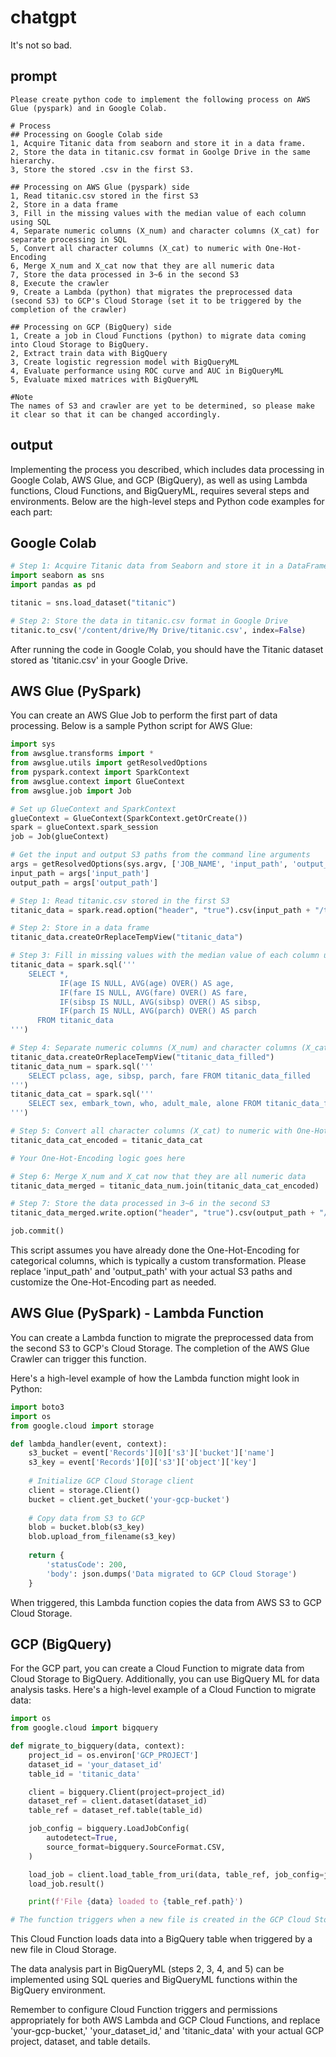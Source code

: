 # chatgpt
It's not so bad.

## prompt
```
Please create python code to implement the following process on AWS Glue (pyspark) and in Google Colab.

# Process
## Processing on Google Colab side
1, Acquire Titanic data from seaborn and store it in a data frame.
2, Store the data in titanic.csv format in Goolge Drive in the same hierarchy.
3, Store the stored .csv in the first S3.

## Processing on AWS Glue (pyspark) side
1, Read titanic.csv stored in the first S3
2, Store in a data frame 
3, Fill in the missing values with the median value of each column using SQL
4, Separate numeric columns (X_num) and character columns (X_cat) for separate processing in SQL
5, Convert all character columns (X_cat) to numeric with One-Hot-Encoding
6, Merge X_num and X_cat now that they are all numeric data
7, Store the data processed in 3~6 in the second S3
8, Execute the crawler
9, Create a Lambda (python) that migrates the preprocessed data (second S3) to GCP's Cloud Storage (set it to be triggered by the completion of the crawler)

## Processing on GCP (BigQuery) side
1, Create a job in Cloud Functions (python) to migrate data coming into Cloud Storage to BigQuery.
2, Extract train data with BigQuery
3, Create logistic regression model with BigQueryML
4, Evaluate performance using ROC curve and AUC in BigQueryML
5, Evaluate mixed matrices with BigQueryML

#Note
The names of S3 and crawler are yet to be determined, so please make it clear so that it can be changed accordingly.
```

## output
Implementing the process you described, which includes data processing in Google Colab, AWS Glue, and GCP (BigQuery), as well as using Lambda functions, Cloud Functions, and BigQueryML, requires several steps and environments. Below are the high-level steps and Python code examples for each part:

## Google Colab

```python
# Step 1: Acquire Titanic data from Seaborn and store it in a DataFrame
import seaborn as sns
import pandas as pd

titanic = sns.load_dataset("titanic")

# Step 2: Store the data in titanic.csv format in Google Drive
titanic.to_csv('/content/drive/My Drive/titanic.csv', index=False)

```

After running the code in Google Colab, you should have the Titanic dataset stored as 'titanic.csv' in your Google Drive.

## AWS Glue (PySpark)
You can create an AWS Glue Job to perform the first part of data processing. Below is a sample Python script for AWS Glue:


```python
import sys
from awsglue.transforms import *
from awsglue.utils import getResolvedOptions
from pyspark.context import SparkContext
from awsglue.context import GlueContext
from awsglue.job import Job

# Set up GlueContext and SparkContext
glueContext = GlueContext(SparkContext.getOrCreate())
spark = glueContext.spark_session
job = Job(glueContext)

# Get the input and output S3 paths from the command line arguments
args = getResolvedOptions(sys.argv, ['JOB_NAME', 'input_path', 'output_path'])
input_path = args['input_path']
output_path = args['output_path']

# Step 1: Read titanic.csv stored in the first S3
titanic_data = spark.read.option("header", "true").csv(input_path + "/titanic.csv")

# Step 2: Store in a data frame
titanic_data.createOrReplaceTempView("titanic_data")

# Step 3: Fill in missing values with the median value of each column using SQL
titanic_data = spark.sql('''
    SELECT *,
           IF(age IS NULL, AVG(age) OVER() AS age,
           IF(fare IS NULL, AVG(fare) OVER() AS fare,
           IF(sibsp IS NULL, AVG(sibsp) OVER() AS sibsp,
           IF(parch IS NULL, AVG(parch) OVER() AS parch
      FROM titanic_data
''')

# Step 4: Separate numeric columns (X_num) and character columns (X_cat) for separate processing in SQL
titanic_data.createOrReplaceTempView("titanic_data_filled")
titanic_data_num = spark.sql('''
    SELECT pclass, age, sibsp, parch, fare FROM titanic_data_filled
''')
titanic_data_cat = spark.sql('''
    SELECT sex, embark_town, who, adult_male, alone FROM titanic_data_filled
''')

# Step 5: Convert all character columns (X_cat) to numeric with One-Hot-Encoding
titanic_data_cat_encoded = titanic_data_cat

# Your One-Hot-Encoding logic goes here

# Step 6: Merge X_num and X_cat now that they are all numeric data
titanic_data_merged = titanic_data_num.join(titanic_data_cat_encoded)

# Step 7: Store the data processed in 3~6 in the second S3
titanic_data_merged.write.option("header", "true").csv(output_path + "/processed_titanic")

job.commit()
```

This script assumes you have already done the One-Hot-Encoding for categorical columns, which is typically a custom transformation. Please replace 'input_path' and 'output_path' with your actual S3 paths and customize the One-Hot-Encoding part as needed.

## AWS Glue (PySpark) - Lambda Function
You can create a Lambda function to migrate the preprocessed data from the second S3 to GCP's Cloud Storage. The completion of the AWS Glue Crawler can trigger this function.

Here's a high-level example of how the Lambda function might look in Python:


```python
import boto3
import os
from google.cloud import storage

def lambda_handler(event, context):
    s3_bucket = event['Records'][0]['s3']['bucket']['name']
    s3_key = event['Records'][0]['s3']['object']['key']
    
    # Initialize GCP Cloud Storage client
    client = storage.Client()
    bucket = client.get_bucket('your-gcp-bucket')
    
    # Copy data from S3 to GCP
    blob = bucket.blob(s3_key)
    blob.upload_from_filename(s3_key)
    
    return {
        'statusCode': 200,
        'body': json.dumps('Data migrated to GCP Cloud Storage')
    }

```

When triggered, this Lambda function copies the data from AWS S3 to GCP Cloud Storage.

## GCP (BigQuery)
For the GCP part, you can create a Cloud Function to migrate data from Cloud Storage to BigQuery. Additionally, you can use BigQuery ML for data analysis tasks. Here's a high-level example of a Cloud Function to migrate data:


```python
import os
from google.cloud import bigquery

def migrate_to_bigquery(data, context):
    project_id = os.environ['GCP_PROJECT']
    dataset_id = 'your_dataset_id'
    table_id = 'titanic_data'

    client = bigquery.Client(project=project_id)
    dataset_ref = client.dataset(dataset_id)
    table_ref = dataset_ref.table(table_id)

    job_config = bigquery.LoadJobConfig(
        autodetect=True,
        source_format=bigquery.SourceFormat.CSV,
    )

    load_job = client.load_table_from_uri(data, table_ref, job_config=job_config)
    load_job.result()

    print(f'File {data} loaded to {table_ref.path}')

# The function triggers when a new file is created in the GCP Cloud Storage bucket.

```

This Cloud Function loads data into a BigQuery table when triggered by a new file in Cloud Storage.

The data analysis part in BigQueryML (steps 2, 3, 4, and 5) can be implemented using SQL queries and BigQueryML functions within the BigQuery environment.

Remember to configure Cloud Function triggers and permissions appropriately for both AWS Lambda and GCP Cloud Functions, and replace 'your-gcp-bucket,' 'your_dataset_id,' and 'titanic_data' with your actual GCP project, dataset, and table details.
